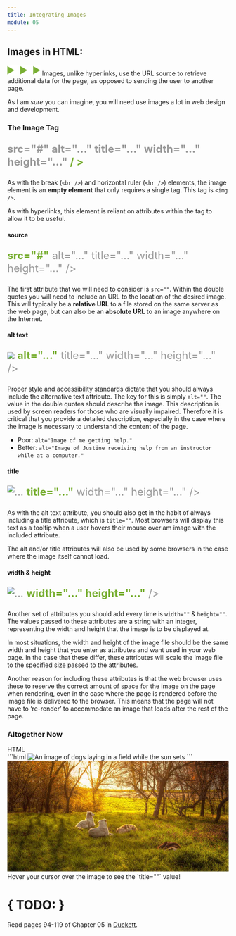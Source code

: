```yaml
---
title: Integrating Images
module: 05
---
```


## Images in HTML:
<img src="./../../../img/arrow-divider.svg" style="width: 75px; border: none;" />
Images, unlike hyperlinks, use the URL source to retrieve additional data for the page, as opposed to sending the user to another page.

As I am _sure_ you can imagine, you will need use images a lot in web design and development.

### The Image Tag
<p style="font-size: x-large"><span style="color: #79AF33; font-weight: bold;"><img</span> <span style="color: #999">src="#" alt="..." title="..." width="..." height="..."</span> <span style="color: #79AF33; font-weight: bold;">/ ></span></p>

As with the break (`<br />`) and horizontal ruler (`<hr />`) elements, the image element is an **empty element** that only requires a single tag. This tag is `<img />`.

As with hyperlinks, this element is reliant on attributes within the tag to allow it to be useful.

#### source
<p style="font-size: x-large"><span style="color: #999"><img</span> <span style="color: #79AF33; font-weight: bold;">src="#"</span> <span style="color: #999">alt="..." title="..." width="..." height="..." /></span></p>

The first attribute that we will need to consider is `src=""`. Within the double quotes you will need to include an URL to the location of the desired image. This will typically be a **relative URL** to a file stored on the same server as the web page, but can also be an **absolute URL** to an image anywhere on the Internet.

#### alt text
<p style="font-size: x-large"><span style="color: #999"><img src="#"</span> <span style="color: #79AF33; font-weight: bold;">alt="..."</span> <span style="color: #999">title="..." width="..." height="..." /></span></p>

Proper style and accessibility standards dictate that you should always include the alternative text attribute. The key for this is simply `alt=""`. The value in the double quotes should describe the image. This description is used by screen readers for those who are visually impaired. Therefore it is critical that you provide a detailed description, especially in the case where the image is necessary to understand the content of the page.

- Poor: `alt="Image of me getting help."`
- Better: `alt="Image of Justine receiving help from an instructor while at a computer."`

#### title
<p style="font-size: x-large"><span style="color: #999"><img src="#" alt="..."</span> <span style="color: #79AF33; font-weight: bold;">title="..."</span> <span style="color: #999">width="..." height="..." /></span></p>

As with the alt text attribute, you should also get in the habit of always including a title attribute, which is `title=""`. Most browsers will display this text as a tooltip when a user hovers their mouse over am image with the included attribute.

The alt and/or title attributes will also be used by some browsers in the case where the image itself cannot load.

#### width & height
<p style="font-size: x-large"><span style="color: #999"><img src="#" alt="..." title="..."</span> <span style="color: #79AF33; font-weight: bold;">width="..." height="..."</span> <span style="color: #999">/></span></p>

Another set of attributes you should add every time is `width=""` & `height=""`. The values passed to these attributes are a string with an integer, representing the width and height that the image is to be displayed at.

In most situations, the width and height of the image file should be the same width and height that you enter as attributes and want used in your web page. In the case that these differ, these attributes will scale the image file to the specified size passed to the attributes.

Another reason for including these attributes is that the web browser uses these to reserve the correct amount of space for the image on the page when rendering, even in the case where the page is rendered before the image file is delivered to the browser. This means that the page will not have to ‘re-render’ to accommodate an image that loads after the rest of the page.

### Altogether Now
<div id="code-heading">HTML</div>
```html
<img src="./images/dogs-in-field.jpeg" alt="An image of dogs laying in a field while the sun sets" title="Dogs in a Sunlit Field" width="1000" height="500" />
```
<img src="../imgs/dogs-in-field.jpeg" alt="An image dogs laying in a field while the sun sets" title="Dogs in a Sunlit Field" width="1000px" height="auto" />
Hover your cursor over the image to see the `title=""` value!


# { TODO: }
Read pages 94-119 of Chapter 05 in [Duckett](https://github.com/Media-Ed-Online/intro-web-dev/issues/3).
